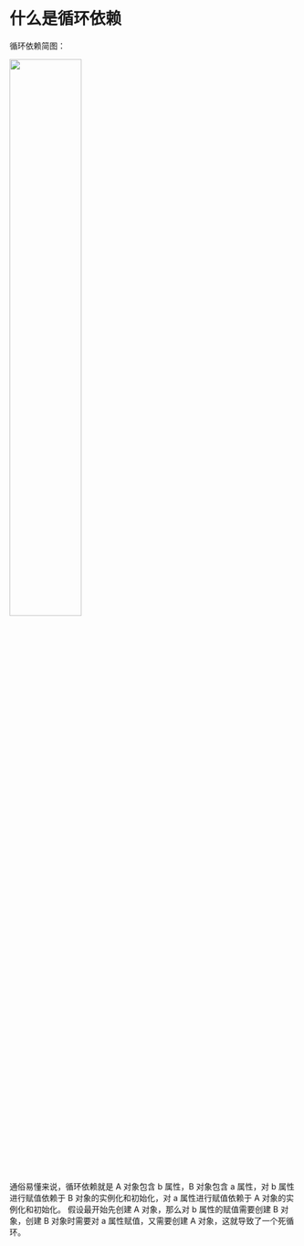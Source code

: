 # 什么是循环依赖
循环依赖简图：

<img src="https://coachhe-1305181419.cos.ap-guangzhou.myqcloud.com/程序员/工具/git/20211221011419.png" width = "50%" />

通俗易懂来说，循环依赖就是 A 对象包含 b 属性，B 对象包含 a 属性，对 b 属性进行赋值依赖于 B 对象的实例化和初始化，对 a 属性进行赋值依赖于 A 对象的实例化和初始化。
假设最开始先创建 A 对象，那么对 b 属性的赋值需要创建 B 对象，创建 B 对象时需要对 a 属性赋值，又需要创建 A 对象，这就导致了一个死循环。

